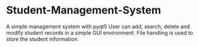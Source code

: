 # Student-Management-System
A simple management system with pyqt5
User can add, search, delete and modify student records in a simple GUI environment.
File handling is used to store the student information.
